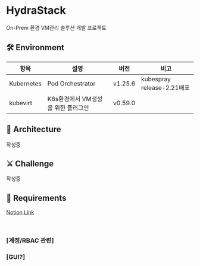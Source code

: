 # HydraStack
On-Prem 환경 VM관리 솔루션 개발 프로젝트 
## 🛠️ Environment
|항목|설명|버전|비고|
|---|---|---|---|
|Kubernetes|Pod Orchestrator|v1.25.6|kubespray release-2.21배포|
|kubevirt|K8s환경에서 VM생성을 위한 플러그인 |v0.59.0||

##  📐 Architecture
작성중
## ⚔️ Challenge
작성중


## 📝 Requirements  
 [Notion Link](https://www.notion.so/ssassu/5c399978779648c08b300dd4ac2eb9ce?v=9f695a332ad24c2fa651a48cc477462e&pvs=4) 


<br>

### [계정/RBAC 관련]

### [GUI?]

<!-- External links -->
